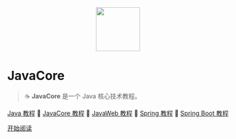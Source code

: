<div align="center"><img width="100px" src="http://dunwu.test.upcdn.net/common/logo/zp.png" /></div>

# JavaCore

> ☕ **JavaCore** 是一个 Java 核心技术教程。

[Java 教程](https://dunwu.github.io/java-tutorial/) 🔹 [JavaCore 教程](https://dunwu.github.io/javacore/) 🔹 [JavaWeb 教程](https://dunwu.github.io/javaweb/) 🔹 [Spring 教程](https://dunwu.github.io/spring-tutorial/) 🔹 [Spring Boot 教程](https://dunwu.github.io/spring-boot-tutorial/)

[开始阅读](README.md)
